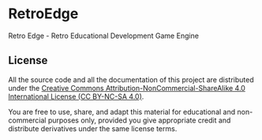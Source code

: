 # RetroEdge
Retro Edge - Retro Educational Development Game Engine

## License
All the source code and all the documentation of this project are distributed under the [Creative Commons Attribution-NonCommercial-ShareAlike 4.0 International License (CC BY-NC-SA 4.0)](https://creativecommons.org/licenses/by-nc-sa/4.0/deed.en). 

You are free to use, share, and adapt this material for educational and non-commercial purposes only, provided you give appropriate credit and distribute derivatives under the same license terms.
